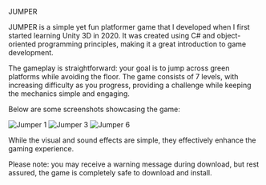 JUMPER

JUMPER is a simple yet fun platformer game that I developed when I first started learning Unity 3D in 2020. It was created using C# and object-oriented programming principles, making it a great introduction to game development.

The gameplay is straightforward: your goal is to jump across green platforms while avoiding the floor. The game consists of 7 levels, with increasing difficulty as you progress, providing a challenge while keeping the mechanics simple and engaging.

Below are some screenshots showcasing the game:

![Jumper 1](https://user-images.githubusercontent.com/87951323/174867902-c570c9fc-bd83-4b2a-a04b-ba7a67f4eaeb.png)
![Jumper 3](https://user-images.githubusercontent.com/87951323/174868118-3b834fc5-4da8-460b-9ae8-08109589c635.png)
![Jumper 6](https://user-images.githubusercontent.com/87951323/174867952-72f46559-cb91-4202-9943-a7a0333d01bf.png)

While the visual and sound effects are simple, they effectively enhance the gaming experience.

Please note: you may receive a warning message during download, but rest assured, the game is completely safe to download and install.
